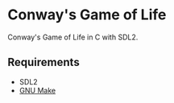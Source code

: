 # Conway's Game of Life

Conway's Game of Life in C with SDL2.

## Requirements

  - SDL2
  - [GNU Make](https://www.gnu.org/software/make/)


